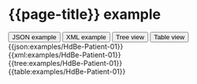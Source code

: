 # {{page-title}} example

<div>
  <div class="tab">
     <button class="tablinks active" onclick="openTab(event, 'JSON example')">JSON example</button>
     <button class="tablinks" onclick="openTab(event, 'XML example')">XML example</button>
     <button class="tablinks" onclick="openTab(event, 'Tree view')">Tree view</button>
     <button class="tablinks" onclick="openTab(event, 'Table view')">Table view</button>   
  </div>

  <div id="JSON example" class="tabcontent" style="display:block">
      {{json:examples/HdBe-Patient-01}}
  </div>
  <div id="XML example" class="tabcontent">
      {{xml:examples/HdBe-Patient-01}}
  </div>
  <div id="Tree view" class="tabcontent">
      {{tree:examples/HdBe-Patient-01}}
  </div>
  <div id="Table view" class="tabcontent">
      {{table:examples/HdBe-Patient-01}}
  </div>

</div>